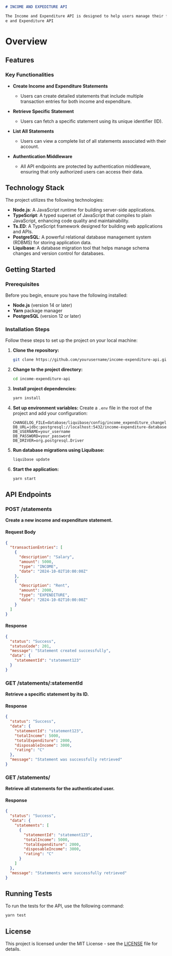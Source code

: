 ```markdown
# INCOME AND EXPEDITURE API

The Income and Expenditure API is designed to help users manage their financial statements. This API allows for the creation, retrieval, and management of income and expenditure statements for authenticated users. It is built using **TypeScript** and the **Ts.ED** framework, with **PostgreSQL** as the backend database.
e and Expenditure API
```

# Overview

## Features

### Key Functionalities

- **Create Income and Expenditure Statements**

  - Users can create detailed statements that include multiple transaction entries for both income and expenditure.

- **Retrieve Specific Statement**

  - Users can fetch a specific statement using its unique identifier (ID).

- **List All Statements**

  - Users can view a complete list of all statements associated with their account.

- **Authentication Middleware**
  - All API endpoints are protected by authentication middleware, ensuring that only authorized users can access their data.

## Technology Stack

The project utilizes the following technologies:

- **Node.js**: A JavaScript runtime for building server-side applications.
- **TypeScript**: A typed superset of JavaScript that compiles to plain JavaScript, enhancing code quality and maintainability.
- **Ts.ED**: A TypeScript framework designed for building web applications and APIs.
- **PostgreSQL**: A powerful relational database management system (RDBMS) for storing application data.
- **Liquibase**: A database migration tool that helps manage schema changes and version control for databases.

## Getting Started

### Prerequisites

Before you begin, ensure you have the following installed:

- **Node.js** (version 14 or later)
- **Yarn** package manager
- **PostgreSQL** (version 12 or later)

### Installation Steps

Follow these steps to set up the project on your local machine:

1. **Clone the repository:**

   ```bash
   git clone https://github.com/yourusername/income-expenditure-api.git
   ```

2. **Change to the project directory:**

   ```bash
   cd income-expenditure-api
   ```

3. **Install project dependencies:**

   ```bash
   yarn install
   ```

4. **Set up environment variables:**
   Create a `.env` file in the root of the project and add your configuration:

   ```env
   CHANGELOG_FILE=database/liquibase/config/income_expenditure_changelog.yaml
   DB_URL=jdbc:postgresql://localhost:5432/income-expenditure-database
   DB_USERNAME=your_username
   DB_PASSWORD=your_password
   DB_DRIVER=org.postgresql.Driver
   ```

5. **Run database migrations using Liquibase:**

   ```bash
   liquibase update
   ```

6. **Start the application:**

   ```bash
   yarn start
   ```

## API Endpoints

### POST /statements

**Create a new income and expenditure statement.**

#### Request Body

```json
{
  "transactionEntries": [
    {
      "description": "Salary",
      "amount": 5000,
      "type": "INCOME",
      "date": "2024-10-02T10:00:00Z"
    },
    {
      "description": "Rent",
      "amount": 2000,
      "type": "EXPENDITURE",
      "date": "2024-10-02T10:00:00Z"
    }
  ]
}
```

#### Response

```json
{
  "status": "Success",
  "statusCode": 201,
  "message": "Statement created successfully",
  "data": {
    "statementId": "statement123"
  }
}
```

### GET /statements/:statementId

**Retrieve a specific statement by its ID.**

#### Response

```json
{
  "status": "Success",
  "data": {
    "statementId": "statement123",
    "totalIncome": 5000,
    "totalExpenditure": 2000,
    "disposableIncome": 3000,
    "rating": "C"
  },
  "message": "Statement was successfully retrieved"
}
```

### GET /statements/

**Retrieve all statements for the authenticated user.**

#### Response

```json
{
  "status": "Success",
  "data": {
    "statements": [
      {
        "statementId": "statement123",
        "totalIncome": 5000,
        "totalExpenditure": 2000,
        "disposableIncome": 3000,
        "rating": "C"
      }
    ]
  },
  "message": "Statements were successfully retrieved"
}
```

## Running Tests

To run the tests for the API, use the following command:

```bash
yarn test
```

## License

This project is licensed under the MIT License - see the [LICENSE](LICENSE) file for details.
